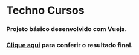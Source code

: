 # Techno Cursos
### Projeto básico desenvolvido com Vuejs.
### [Clique aqui](https://techno-cursos.vercel.app/) para conferir o resultado final.
